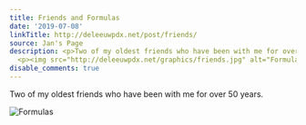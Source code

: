 ```yaml
---
title: Friends and Formulas
date: '2019-07-08'
linkTitle: http://deleeuwpdx.net/post/friends/
source: Jan's Page
description: <p>Two of my oldest friends who have been with me for over 50 years.</p>
  <p><img src="http://deleeuwpdx.net/graphics/friends.jpg" alt="Formulas" ...
disable_comments: true
---
```

<p>Two of my oldest friends who have been with me for over 50 years.</p> <p><img src="http://deleeuwpdx.net/graphics/friends.jpg" alt="Formulas" ...